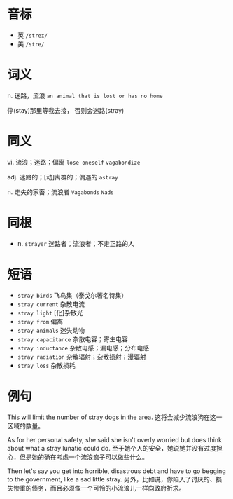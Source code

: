 # 音标

- 英 `/streɪ/`
- 美 `/stre/`

# 词义

n. 迷路，流浪
`an animal that is lost or has no home`



停(stay)那里等我去接， 否则会迷路(stray)

# 同义

vi. 流浪；迷路；偏离
`lose oneself` `vagabondize`

adj. 迷路的；[动]离群的；偶遇的
`astray`

n. 走失的家畜；流浪者
`Vagabonds` `Nads`

# 同根

- n. `strayer` 迷路者；流浪者；不走正路的人

# 短语

- `stray birds` 飞鸟集（泰戈尔著名诗集）
- `stray current` 杂散电流
- `stray light` [化]杂散光
- `stray from` 偏离
- `stray animals` 迷失动物
- `stray capacitance` 杂散电容；寄生电容
- `stray inductance` 杂散电感；漏电感；分布电感
- `stray radiation` 杂散辐射；杂散损射；漫辐射
- `stray loss` 杂散损耗

# 例句

This will limit the number of stray dogs in the area.
这将会减少流浪狗在这一区域的数量。

As for her personal safety, she said she isn't overly worried but does think about what a stray lunatic could do.
至于她个人的安全，她说她并没有过度担心，但是她的确在考虑一个流浪疯子可以做些什么。

Then let's say you get into horrible, disastrous debt and have to go begging to the government, like a sad little stray.
另外，比如说，你陷入了讨厌的、损失惨重的债务，而且必须像一个可怜的小流浪儿一样向政府祈求。


